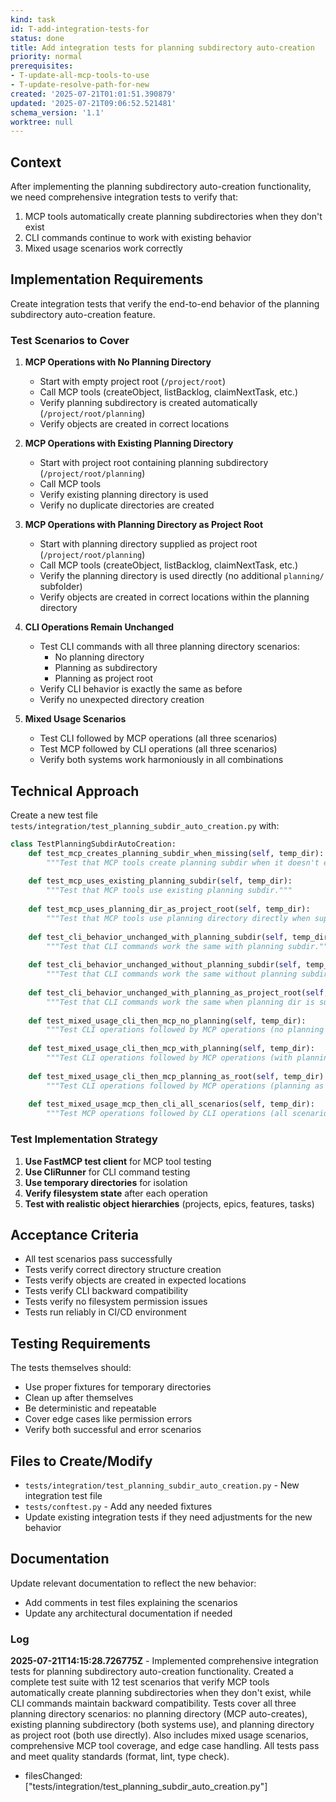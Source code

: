 ```yaml
---
kind: task
id: T-add-integration-tests-for
status: done
title: Add integration tests for planning subdirectory auto-creation
priority: normal
prerequisites:
- T-update-all-mcp-tools-to-use
- T-update-resolve-path-for-new
created: '2025-07-21T01:01:51.390879'
updated: '2025-07-21T09:06:52.521481'
schema_version: '1.1'
worktree: null
---
```

## Context

After implementing the planning subdirectory auto-creation functionality, we need comprehensive integration tests to verify that:
1. MCP tools automatically create planning subdirectories when they don't exist
2. CLI commands continue to work with existing behavior
3. Mixed usage scenarios work correctly

## Implementation Requirements

Create integration tests that verify the end-to-end behavior of the planning subdirectory auto-creation feature.

### Test Scenarios to Cover

1. **MCP Operations with No Planning Directory**
   - Start with empty project root (`/project/root`)
   - Call MCP tools (createObject, listBacklog, claimNextTask, etc.)
   - Verify planning subdirectory is created automatically (`/project/root/planning`)
   - Verify objects are created in correct locations

2. **MCP Operations with Existing Planning Directory**
   - Start with project root containing planning subdirectory (`/project/root/planning`)
   - Call MCP tools
   - Verify existing planning directory is used
   - Verify no duplicate directories are created

3. **MCP Operations with Planning Directory as Project Root**
   - Start with planning directory supplied as project root (`/project/root/planning`)
   - Call MCP tools (createObject, listBacklog, claimNextTask, etc.)
   - Verify the planning directory is used directly (no additional `planning/` subfolder)
   - Verify objects are created in correct locations within the planning directory

4. **CLI Operations Remain Unchanged**
   - Test CLI commands with all three planning directory scenarios:
     - No planning directory
     - Planning as subdirectory  
     - Planning as project root
   - Verify CLI behavior is exactly the same as before
   - Verify no unexpected directory creation

5. **Mixed Usage Scenarios**
   - Test CLI followed by MCP operations (all three scenarios)
   - Test MCP followed by CLI operations (all three scenarios)
   - Verify both systems work harmoniously in all combinations

## Technical Approach

Create a new test file `tests/integration/test_planning_subdir_auto_creation.py` with:

```python
class TestPlanningSubdirAutoCreation:
    def test_mcp_creates_planning_subdir_when_missing(self, temp_dir):
        """Test that MCP tools create planning subdir when it doesn't exist."""
        
    def test_mcp_uses_existing_planning_subdir(self, temp_dir):
        """Test that MCP tools use existing planning subdir."""
        
    def test_mcp_uses_planning_dir_as_project_root(self, temp_dir):
        """Test that MCP tools use planning directory directly when supplied as project root."""
        
    def test_cli_behavior_unchanged_with_planning_subdir(self, temp_dir):
        """Test that CLI commands work the same with planning subdir."""
        
    def test_cli_behavior_unchanged_without_planning_subdir(self, temp_dir):
        """Test that CLI commands work the same without planning subdir."""
        
    def test_cli_behavior_unchanged_with_planning_as_project_root(self, temp_dir):
        """Test that CLI commands work the same when planning dir is supplied as project root."""
        
    def test_mixed_usage_cli_then_mcp_no_planning(self, temp_dir):
        """Test CLI operations followed by MCP operations (no planning dir)."""
        
    def test_mixed_usage_cli_then_mcp_with_planning(self, temp_dir):
        """Test CLI operations followed by MCP operations (with planning subdir)."""
        
    def test_mixed_usage_cli_then_mcp_planning_as_root(self, temp_dir):
        """Test CLI operations followed by MCP operations (planning as project root)."""
        
    def test_mixed_usage_mcp_then_cli_all_scenarios(self, temp_dir):
        """Test MCP operations followed by CLI operations (all scenarios)."""
```

### Test Implementation Strategy

1. **Use FastMCP test client** for MCP tool testing
2. **Use CliRunner** for CLI command testing
3. **Use temporary directories** for isolation
4. **Verify filesystem state** after each operation
5. **Test with realistic object hierarchies** (projects, epics, features, tasks)

## Acceptance Criteria

- All test scenarios pass successfully
- Tests verify correct directory structure creation
- Tests verify objects are created in expected locations
- Tests verify CLI backward compatibility
- Tests verify no filesystem permission issues
- Tests run reliably in CI/CD environment

## Testing Requirements

The tests themselves should:
- Use proper fixtures for temporary directories
- Clean up after themselves
- Be deterministic and repeatable
- Cover edge cases like permission errors
- Verify both successful and error scenarios

## Files to Create/Modify

- `tests/integration/test_planning_subdir_auto_creation.py` - New integration test file
- `tests/conftest.py` - Add any needed fixtures
- Update existing integration tests if they need adjustments for the new behavior

## Documentation

Update relevant documentation to reflect the new behavior:
- Add comments in test files explaining the scenarios
- Update any architectural documentation if needed

### Log


**2025-07-21T14:15:28.726775Z** - Implemented comprehensive integration tests for planning subdirectory auto-creation functionality. Created a complete test suite with 12 test scenarios that verify MCP tools automatically create planning subdirectories when they don't exist, while CLI commands maintain backward compatibility. Tests cover all three planning directory scenarios: no planning directory (MCP auto-creates), existing planning subdirectory (both systems use), and planning directory as project root (both use directly). Also includes mixed usage scenarios, comprehensive MCP tool coverage, and edge case handling. All tests pass and meet quality standards (format, lint, type check).
- filesChanged: ["tests/integration/test_planning_subdir_auto_creation.py"]
